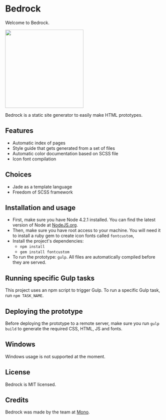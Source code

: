 # Bedrock

Welcome to Bedrock.

<img src="http://f.cl.ly/items/413y2M3N1w231a3o3X09/bedrock-icon.png" width="250">

Bedrock is a static site generator to easily make HTML prototypes.

## Features

* Automatic index of pages
* Style guide that gets generated from a set of files
* Automatic color documentation based on SCSS file
* Icon font compilation

## Choices

* Jade as a template language
* Freedom of SCSS framework

## Installation and usage

* First, make sure you have Node 4.2.1 installed. You can find the latest version of Node at <a href="https://nodejs.org/en/">NodeJS.org</a>.
* Then, make sure you have root access to your machine. You will need it to install a ruby gem to create icon fonts called `fontcustom`,
* Install the project's dependencies:
  * `npm install`
  * `gem install fontcustom`
* To run the prototype: `gulp`. All files are automatically compiled before they are served.

## Running specific Gulp tasks

This project uses an npm script to trigger Gulp. To run a specific Gulp task, run `npm TASK_NAME`.

## Deploying the prototype

Before deploying the prototype to a remote server, make sure you run `gulp build` to generate the required CSS, HTML, JS and fonts.

## Windows

Windows usage is not supported at the moment.

## License

Bedrock is MIT licensed.

## Credits

Bedrock was made by the team at <a href="http://mono.company">Mono</a>.